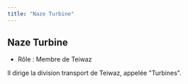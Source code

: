 ```yaml
---
title: "Naze Turbine"
---
```


Naze Turbine
------------





* Rôle : Membre de Teiwaz


Il dirige la division transport de Teiwaz, appelée "Turbines". 

